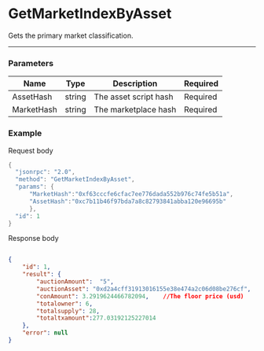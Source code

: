 # GetMarketIndexByAsset
Gets the primary market classification.
<hr>

### Parameters

|    Name    | Type | Description | Required |
| ---------- | --- |    ------    | ----|
| AssetHash     | string| The asset script hash | Required |
| MarketHash     | string| The marketplace hash | Required|

### Example

Request body

```powershell
{
  "jsonrpc": "2.0",
  "method": "GetMarketIndexByAsset",
  "params": {     
      "MarketHash":"0xf63cccfe6cfac7ee776dada552b976c74fe5b51a",
      "AssetHash":"0xc7b11b46f97bda7a8c82793841abba120e96695b"
      },      
  "id": 1
}
```
Response body

```json

{
    "id": 1,
    "result": {
        "auctionAmount":  "5",   
        "auctionAsset": "0xd2a4cff31913016155e38e474a2c06d08be276cf",
        "conAmount": 3.2919624466782094,    //The floor price (usd)  
        "totalowner": 6,   
        "totalsupply": 28, 
        "totaltxamount":277.03192125227014   
    },
    "error": null
}
```

